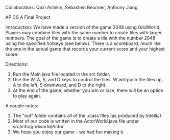 Collaborators: Qazi Ashikin, Sebastien Beurnier, Anthony Jiang

AP CS A Final Project

Introduction:
We have made a version of the game 2048 using GridWorld. Players may combine tiles with the same number to create tiles with larger numbers. The goal of the game is to create a tile with the number 2048 using the specified hotkeys (see below). There is a scoreboard, much like the one in the actual game that records your current score and your highest score.

Directions:
1. Run the Main.java file located in the src folder.
2. Use the W, A, S, and D keys to control the tiles. W will push the tiles up, A to the left, S downward, and D to the right.
3. At the end of the game, whether you win or lose, there will be an option to play again.

A couple notes:
1. The "out" folder contains all of the .class files (as produced by IntelliJ).
2. Most of our code is written in the ActorWorld.java file under src/info/gridworld/Actor
3. We hope you enjoy our game - we had fun making it.

